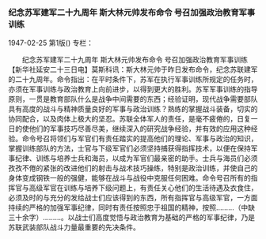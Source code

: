 ### 纪念苏军建军二十九周年  斯大林元帅发布命令  号召加强政治教育军事训练

1947-02-25
第1版()
专栏：

　　纪念苏军建军二十九周年
    斯大林元帅发布命令
    号召加强政治教育军事训练
    【新华社延安二十三日电】莫斯科讯：斯大林元帅于昨日发布命令，纪念苏联建军的二十九周年。命令指出：在平时条件下，苏军在执行军事训练所规定的任务时，亦须在军事训练与政治教育上向前进步，以得到更大的胜利。苏军军事训练的指导原则，一贯是教育部队什么是战争中间需要的东西；经验证明，现代战争需要部队具有高度的战斗与精神质量良好的军事与政治训练？熟练的掌握战斗装备，切实的协同配合，以及肉体上极大的坚忍。苏联全体军人的责任，是毫不疲倦的，日复一日的使他们的军事技巧尽善尽美，继续深入的研究战争经验，并有效的应用这种经验。命令号召将领们与军官们有责任踏实的提高他们的理论、军事与政治的知识，掌握训练部队的方法，士官与下级军官们必须坚持捕获得指挥技术，以便在保持军事纪律、训练与培养士兵和海员，以成为军官们最亲密的助手。士兵与海员们必须孜孜不倦的紧张的改进他们的射击与战术技巧操练，特别是政治训练，并使自己的身体变成钢铁一般的强健，能够在战斗与战役中克服任何困难。命令号召所有的指挥官与高级军官在训练与培养下级问题上，有责任关心他们的生活待遇及衣食住，必须及时的与充分的发给战士们应该得到的东西，所有指挥官与高级军官，一方面持续的严格的加强军事纪律，同时有责任按照忠于祖国的精神，按照………（中缺三十余字）………。以战士们高度觉悟与政治教育为基础的严格的军事纪律，乃是苏联武装部队战斗力量最重要的先决条件。
